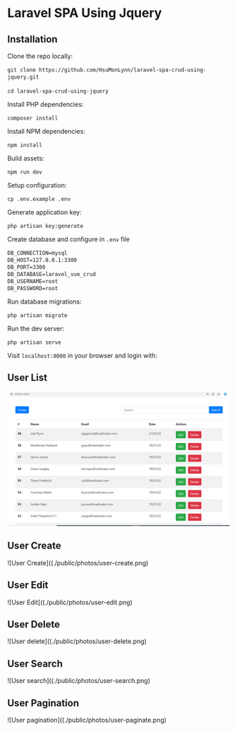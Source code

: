 # Laravel SPA Using Jquery

## Installation

Clone the repo locally:

```
git clone https://github.com/HsuMonLynn/laravel-spa-crud-using-jquery.git

cd laravel-spa-crud-using-jquery
```

Install PHP dependencies:

```
composer install
```

Install NPM dependencies:

```
npm install
```

Build assets:

```
npm run dev
```

Setup configuration:

```
cp .env.example .env
```

Generate application key:

```
php artisan key:generate
```

Create database and configure in `.env` file

```
DB_CONNECTION=mysql
DB_HOST=127.0.0.1:3300
DB_PORT=3300
DB_DATABASE=laravel_vue_crud
DB_USERNAME=root
DB_PASSWORD=root
```

Run database migrations:

```
php artisan migrate
```

Run the dev server:

```
php artisan serve
```

Visit `localhost:8000` in your browser and login with:

## User List
![User List](./public/photos/user-list.png)

## User Create
![User Create]((./public/photos/user-create.png)

## User Edit
![User Edit]((./public/photos/user-edit.png)

## User Delete
![User delete]((./public/photos/user-delete.png)

## User Search
![User search]((./public/photos/user-search.png)

## User Pagination
![User pagination]((./public/photos/user-paginate.png)
